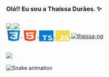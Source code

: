 ### Olá!! Eu sou a Thaíssa Durães. ✨  

##

<div >
  <a href="https://github.com/thaissaduraess">
  <img height="180em" src="https://github-readme-stats.vercel.app/api?username=thaissaduraess&show_icons=true&theme=aura"/>
  <img height="180em" src="https://github-readme-stats.vercel.app/api/top-langs/?username=thaissaduraess&layout=compact&langs_count=7&theme=aura"/>
</div>

<div>
<img align="center" alt="thaissa-css" height="30" width="40" src="https://raw.githubusercontent.com/devicons/devicon/master/icons/css3/css3-original.svg">
<img align="center" alt="thaissa-hmtl" height="30" width="40" src="https://raw.githubusercontent.com/devicons/devicon/master/icons/html5/html5-original.svg">
<img align="center" alt="thaissa-ts" height="30" width="40" src="https://raw.githubusercontent.com/devicons/devicon/master/icons/typescript/typescript-plain.svg">
<img align="center" alt="thaissa-js" height="30" width="40" src="https://raw.githubusercontent.com/devicons/devicon/master/icons/javascript/javascript-plain.svg">
<img align="center" alt="thaissa-ng" height="30" width="40" src="https://cdn.jsdelivr.net/gh/devicons/devicon/icons/angularjs/angularjs-original.svg">
</div>

##

<a href="https://www.linkedin.com/thaissaduraess" target="_blank"><img src="https://img.shields.io/badge/-LinkedIn-%230077B5?style=for-the-badge&logo=linkedin&logoColor=white" target="_blank"></a> 

![Snake animation](https://github.com/thaissaduraess/thaissaduraess/blob/output/github-contribution-grid-snake.svg)
